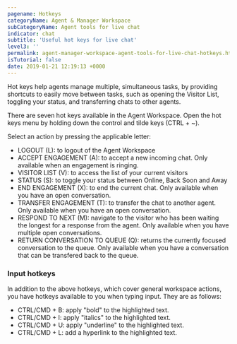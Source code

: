 ```yaml
---
pagename: Hotkeys
categoryName: Agent & Manager Workspace
subCategoryName: Agent tools for live chat
indicator: chat
subtitle: 'Useful hot keys for live chat'
level3: ''
permalink: agent-manager-workspace-agent-tools-for-live-chat-hotkeys.html
isTutorial: false
date: 2019-01-21 12:19:13 +0000
---
```


Hot keys help agents manage multiple, simultaneous tasks, by providing shortcuts to easily move between tasks, such as opening the Visitor List, toggling your status, and transferring chats to other agents.

There are seven hot keys available in the Agent Workspace. Open the hot keys menu by holding down the control and tilde keys (CTRL + \~).

Select an action by pressing the applicable letter:

* LOGOUT (L): to logout of the Agent Workspace
* ACCEPT ENGAGEMENT (A): to accept a new incoming chat. Only available when an engagement is ringing.
* VISITOR LIST (V): to access the list of your current visitors
* STATUS (S): to toggle your status between Online, Back Soon and Away
* END ENGAGEMENT (X): to end the current chat. Only available when you have an open conversation.
* TRANSFER ENGAGEMENT (T): to transfer the chat to another agent. Only available when you have an open conversation.
* RESPOND TO NEXT (M): navigate to the visitor who has been waiting the longest for a response from the agent. Only available when you have multiple open conversations.
* RETURN CONVERSATION TO QUEUE (Q): returns the currently focused conversation to the queue. Only available when you have a conversation that can be transfered back to the queue.

### Input hotkeys

In addition to the above hotkeys, which cover general workspace actions, you have hotkeys available to you when typing input. They are as follows:

* CTRL/CMD + B: apply "bold" to the highlighted text.
* CTRL/CMD + I: apply "italics" to the highlighted text.
* CTRL/CMD + U: apply "underline" to the highlighted text.
* CTRL/CMD + L: add a hyperlink to the highlighted text.


